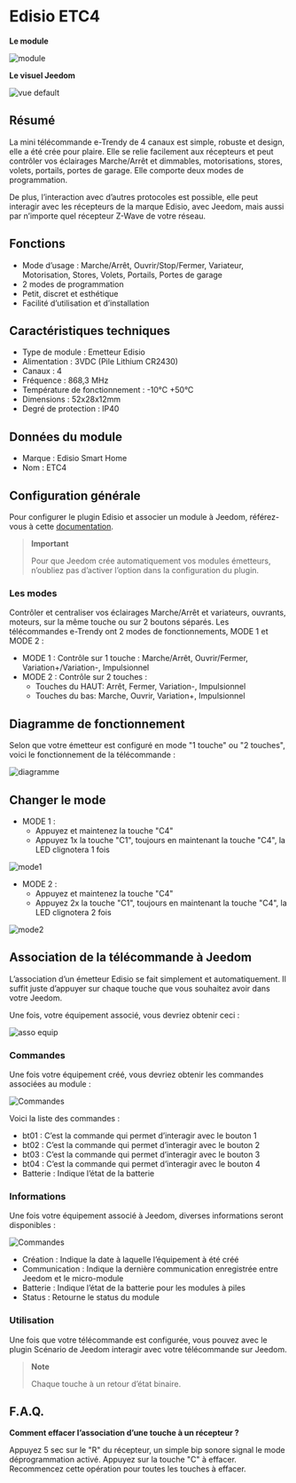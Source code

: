 # Edisio ETC4

**Le module**

![module](images/etc4/module.jpg)

**Le visuel Jeedom**

![vue default](images/etc4/vue_default.jpg)

## Résumé

La mini télécommande e-Trendy de 4 canaux est simple, robuste et design, elle a été crée pour plaire. Elle se relie facilement aux récepteurs et peut contrôler vos éclairages Marche/Arrêt et dimmables, motorisations, stores, volets, portails, portes de garage. Elle comporte deux modes de programmation.

De plus, l’interaction avec d’autres protocoles est possible, elle peut interagir avec les récepteurs de la marque Edisio, avec Jeedom, mais aussi par n’importe quel récepteur Z-Wave de votre réseau.

## Fonctions 

-   Mode d’usage : Marche/Arrêt, Ouvrir/Stop/Fermer, Variateur, Motorisation, Stores, Volets, Portails, Portes de garage
-   2 modes de programmation
-   Petit, discret et esthétique
-   Facilité d’utilisation et d’installation

## Caractéristiques techniques

-   Type de module : Emetteur Edisio
-   Alimentation : 3VDC (Pile Lithium CR2430)
-   Canaux : 4
-   Fréquence : 868,3 MHz
-   Température de fonctionnement : -10°C +50°C
-   Dimensions : 52x28x12mm
-   Degré de protection : IP40

## Données du module

-   Marque : Edisio Smart Home
-   Nom : ETC4

## Configuration générale

Pour configurer le plugin Edisio et associer un module à Jeedom,
référez-vous à cette
[documentation](https://doc.jeedom.com/fr_FR/plugins/automation%20protocol/edisio/).

> **Important**
>
> Pour que Jeedom crée automatiquement vos modules émetteurs, n’oubliez
> pas d’activer l’option dans la configuration du plugin.

### Les modes

Contrôler et centraliser vos éclairages Marche/Arrêt et variateurs, ouvrants, moteurs, sur la même touche ou sur 2 boutons séparés. Les télécommandes e-Trendy ont 2 modes de fonctionnements, MODE 1 et MODE 2 :

-   MODE 1 : Contrôle sur 1 touche : Marche/Arrêt, Ouvrir/Fermer, Variation+/Variation-, Impulsionnel
-   MODE 2 : Contrôle sur 2 touches :
    -   Touches du HAUT: Arrêt, Fermer, Variation-, Impulsionnel
    -   Touches du bas: Marche, Ouvrir, Variation+, Impulsionnel

## Diagramme de fonctionnement

Selon que votre émetteur est configuré en mode "1 touche" ou "2 touches", voici le fonctionnement de la télécommande :

![diagramme](images/etc4/diagramme.jpg)

## Changer le mode

-   MODE 1 :
    -   Appuyez et maintenez la touche "C4"
    -   Appuyez 1x la touche "C1", toujours en maintenant la touche "C4", la LED clignotera 1 fois

![mode1](images/etc4/mode1.jpg)

-   MODE 2 :
    -   Appuyez et maintenez la touche "C4"
    -   Appuyez 2x la touche "C1", toujours en maintenant la touche "C4", la LED clignotera 2 fois

![mode2](images/etc4/mode2.jpg)

## Association de la télécommande à Jeedom

L’association d’un émetteur Edisio se fait simplement et automatiquement. Il suffit juste d’appuyer sur chaque touche que vous souhaitez avoir dans votre Jeedom.

Une fois, votre équipement associé, vous devriez obtenir ceci :

![asso equip](images/etc4/asso_equip.jpg)

### Commandes

Une fois votre équipement créé, vous devriez obtenir les commandes associées au module :

![Commandes](images/etc4/commandes.jpg)

Voici la liste des commandes :

-   bt01 : C’est la commande qui permet d’interagir avec le bouton 1
-   bt02 : C’est la commande qui permet d’interagir avec le bouton 2
-   bt03 : C’est la commande qui permet d’interagir avec le bouton 3
-   bt04 : C’est la commande qui permet d’interagir avec le bouton 4
-   Batterie : Indique l’état de la batterie

### Informations

Une fois votre équipement associé à Jeedom, diverses informations seront disponibles :

![Commandes](images/etc4/infos.jpg)

-   Création : Indique la date à laquelle l’équipement à été créé
-   Communication : Indique la dernière communication enregistrée entre Jeedom et le micro-module
-   Batterie : Indique l’état de la batterie pour les modules à piles
-   Status : Retourne le status du module

### Utilisation

Une fois que votre télécommande est configurée, vous pouvez avec le plugin Scénario de Jeedom interagir avec votre télécommande sur Jeedom.

> **Note**
>
> Chaque touche à un retour d’état binaire.

## F.A.Q.

**Comment effacer l’association d’une touche à un récepteur ?**

Appuyez 5 sec sur le "R" du récepteur, un simple bip sonore signal le mode déprogrammation activé. Appuyez sur la touche "C" à effacer. Recommencez cette opération pour toutes les touches à effacer.
